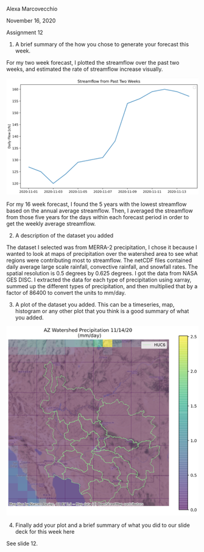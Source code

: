 Alexa Marcovecchio

November 16, 2020

Assignment 12

1. A brief summary of the how you chose to generate your forecast this week.

  For my two week forecast, I plotted the streamflow over the past two weeks, and estimated the rate of streamflow increase visually.

  ![](assets/Marcovecchio_HW12-973291bf.png)

  For my 16 week forecast, I found the 5 years with the lowest streamflow based on the annual average streamflow. Then, I averaged the streamflow from those five years for the days within each forecast period in order to get the weekly average streamflow.

2. A description of the dataset you added

  The dataset I selected was from MERRA-2 precipitation, I chose it because I wanted to look at maps of precipitation over the watershed area to see what regions were contributing most to streamflow.  The netCDF files contained daily average large scale rainfall, convective rainfall, and snowfall rates.  The spatial resolution is 0.5 degrees by 0.625 degrees.  I got the data from NASA GES DISC.  I extracted the data for each type of precipitation using xarray, summed up the different types of precipitation, and then multiplied that by a factor of 86400 to convert the units to mm/day.

3. A plot of the dataset you added. This can be a timeseries, map, histogram or any other plot that you think is a good summary of what you added.

  ![](assets/Marcovecchio_HW12-a8bca415.png)

4. Finally add your plot and a brief summary of what you did to our slide deck for this week here

  See slide 12.
